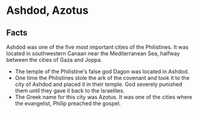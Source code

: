 # Ashdod, Azotus

## Facts

Ashdod was one of the five most important cities of the Philistines. It was located in southwestern Canaan near the Mediterranean Sea, halfway between the cities of Gaza and Joppa.

* The temple of the Philistine's false god Dagon was located in Ashdod.
* One time the Philistines stole the ark of the covenant and took it to the city of Ashdod and placed it in their temple. God severely punished them until they gave it back to the Israelites.
* The Greek name for this city was Azotus. It was one of the cities where the evangelist, Philip preached the gospel.